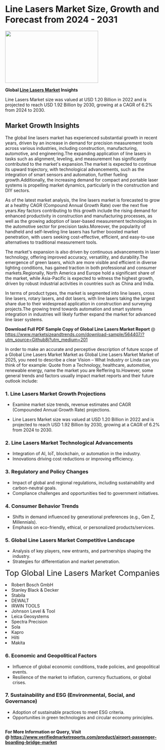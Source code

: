 <H1>Line Lasers Market Size, Growth and Forecast from 2024 - 2031</H1><img class="aligncenter size-medium wp-image-584254" src="https://thirdeyenews.in/wp-content/uploads/2024/09/Global-Market-Research-300x168.jpeg" alt="" width="300" height="168" /><p><strong>Global&nbsp;<a href="https://www.marketsizeandtrends.com/download-sample/564407/?utm_source=Github8j?utm_medium=201">Line Lasers Market</a> Insights</strong></p><p>Line Lasers Market size was valued at USD 1.20 Billion in 2022 and is projected to reach USD 1.92 Billion by 2030, growing at a CAGR of 6.2% from 2024 to 2030.</p><p><h2>Market Growth Insights</h2> <p>The global line lasers market has experienced substantial growth in recent years, driven by an increase in demand for precision measurement tools across various industries, including construction, manufacturing, automotive, and engineering.The expanding application of line lasers in tasks such as alignment, leveling, and measurement has significantly contributed to the market's expansion.The market is expected to continue its upward trajectory, with technological advancements, such as the integration of smart sensors and automation, further fueling growth.Additionally, the increasing demand for compact and portable laser systems is propelling market dynamics, particularly in the construction and DIY sectors.</p> <p>As of the latest market analysis, the line lasers market is forecasted to grow at a healthy CAGR (Compound Annual Growth Rate) over the next five years.Key factors contributing to this growth include the rising demand for enhanced productivity in construction and manufacturing processes, as well as the growing adoption of laser-based measurement technologies in the automotive sector for precision tasks.Moreover, the popularity of handheld and self-leveling line lasers has further boosted market penetration, with users seeking cost-effective, efficient, and easy-to-use alternatives to traditional measurement tools.</p> <p>The market's expansion is also driven by continuous advancements in laser technology, offering improved accuracy, versatility, and durability.The emergence of green lasers, which are more visible and efficient in diverse lighting conditions, has gained traction in both professional and consumer markets.Regionally, North America and Europe hold a significant share of the market, while Asia-Pacific is expected to witness the highest growth, driven by robust industrial activities in countries such as China and India.</p> <p>In terms of product types, the market is segmented into line lasers, cross line lasers, rotary lasers, and dot lasers, with line lasers taking the largest share due to their widespread application in construction and surveying projects.The growing trend towards automation and smart systems integration in industries will likely further expand the market for advanced line laser systems.</p> <p><span class=""><strong>Download Full PDF Sample Copy of Global Line Lasers Market Report</strong> @ <a href="https://www.marketsizeandtrends.com/download-sample/564407/?utm_source=Github8j?utm_medium=201" target="_blank">https://www.marketsizeandtrends.com/download-sample/564407/?utm_source=Github8j?utm_medium=201</a></span></p><p>In order to make an accurate and perceptive description of future scope of a Global&nbsp;Line Lasers Market Market as Global&nbsp;Line Lasers Market Market of 2025, you need to describe a clear Vision &ndash; What Industry or Linda can you think of for example: Quote from a Technology, healthcare, automotive, renewable energy, name the market you are Reffering to.However, some general trends and factors usually impact market reports and their future outlook include:</p><h3>1.&nbsp;<strong>Line Lasers Market Growth Projections</strong></h3><ul><li>Examine market size trends, revenue estimates and CAGR (Compounded Annual Growth Rate) projections.</li><li><p>Line Lasers Market size was valued at USD 1.20 Billion in 2022 and is projected to reach USD 1.92 Billion by 2030, growing at a CAGR of 6.2% from 2024 to 2030.</p></li></ul><h3>2.&nbsp;<strong>Line Lasers Market Technological Advancements</strong></h3><ul><li>Integration of AI, IoT, blockchain, or automation in the industry.</li><li>Innovations driving cost reductions or improving efficiency.</li></ul><h3>3.&nbsp;<strong>Regulatory and Policy Changes</strong></h3><ul><li>Impact of global and regional regulations, including sustainability and carbon-neutral goals.</li><li>Compliance challenges and opportunities tied to government initiatives.</li></ul><h3>4.&nbsp;<strong>Consumer Behavior Trends</strong></h3><ul><li>Shifts in demand influenced by generational preferences (e.g., Gen Z, Millennials).</li><li>Emphasis on eco-friendly, ethical, or personalized products/services.</li></ul><h3>5.&nbsp;<strong>Global Line Lasers Market Competitive Landscape</strong></h3><ul><li>Analysis of key players, new entrants, and partnerships shaping the industry.</li><li>Strategies for differentiation and market penetration.</li></ul><p data-pm-slice="1 1 []"><span style="color: inherit; font-family: inherit; font-size: 25px;">Top Global Line Lasers Market Companies</span></p><div class="" data-test-id=""><p><li>Robert Bosch GmbH</li><li> Stanley Black & Decker</li><li> Stabila</li><li> DEWALT</li><li> IRWIN TOOLS</li><li> Johnson Level & Tool</li><li> Leica Geosystems</li><li> Spectra Precision</li><li> Sola</li><li> Kapro</li><li> Hilti</li><li> Makita</li></p></div><h3>6.&nbsp;<strong>Economic and Geopolitical Factors</strong></h3><ul><li>Influence of global economic conditions, trade policies, and geopolitical events.</li><li>Resilience of the market to inflation, currency fluctuations, or global crises.</li></ul><h3>7.&nbsp;<strong>Sustainability and ESG (Environmental, Social, and Governance)</strong></h3><ul><li>Adoption of sustainable practices to meet ESG criteria.</li><li>Opportunities in green technologies and circular economy principles.</li></ul><h2><strong style="font-size: 14px;">For More Information or Query, Visit @&nbsp;</strong><a style="background-color: #ffffff; font-size: 14px;" href="https://www.marketsizeandtrends.com/report/line-lasers-market/" target="_blank">https://www.verifiedmarketreports.com/product/airport-passenger-boarding-bridge-market</a></h2>